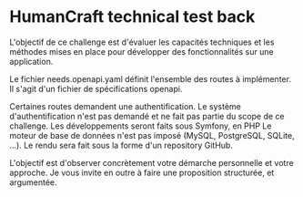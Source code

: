 # HumanCraft technical test back

L'objectif de ce challenge est d'évaluer les capacités techniques et les méthodes mises en place pour développer des fonctionnalités sur une application.

Le fichier needs.openapi.yaml définit l'ensemble des routes à implémenter. Il s'agit d'un fichier de spécifications openapi.

Certaines routes demandent une authentification. Le système d'authentification n'est pas demandé et ne fait pas partie du scope de ce challenge.
Les développements seront faits sous Symfony, en PHP 
Le moteur de base de données n'est pas imposé (MySQL, PostgreSQL, SQLite, ...).
Le rendu sera fait sous la forme d'un repository GitHub.

L'objectif est d'observer concrètement votre démarche personnelle et votre approche. Je vous invite en outre à faire une proposition structurée, et argumentée.

